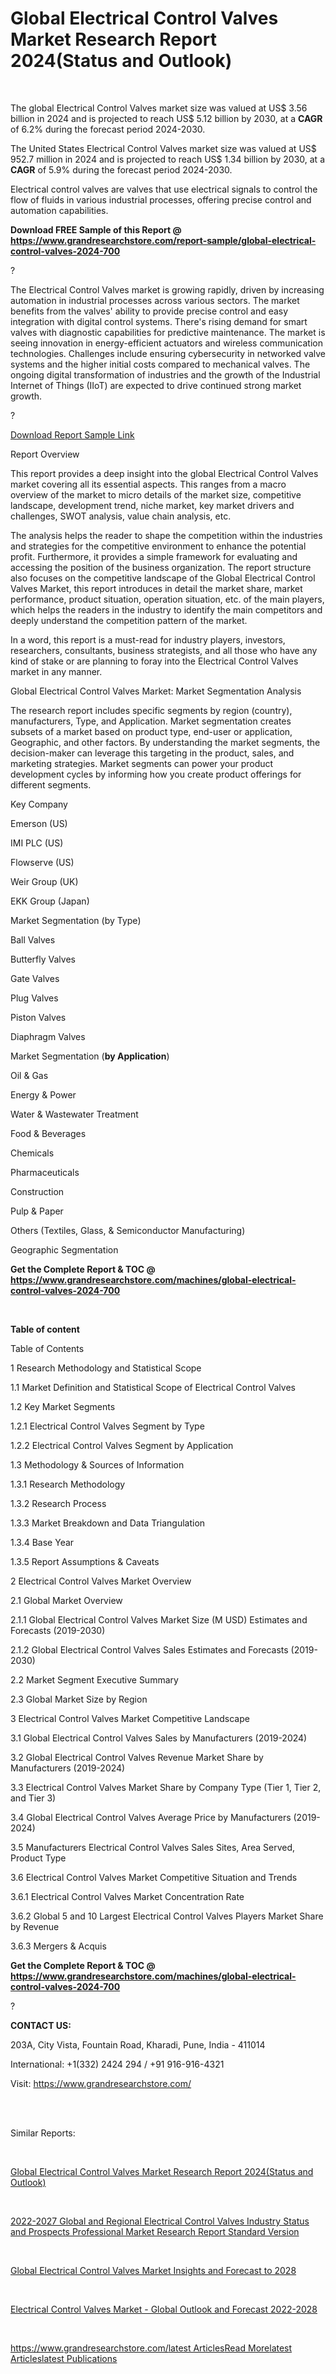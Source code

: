 <h1>Global Electrical Control Valves Market Research Report 2024(Status and Outlook)</h1><br/><p>The global Electrical Control Valves market size was valued at US$ 3.56 billion in 2024 and is projected to reach US$ 5.12 billion by 2030, at a <strong>CAGR</strong> of 6.2% during the forecast period 2024-2030.</p>
 
 
 
 <p>The United States Electrical Control Valves market size was valued at US$ 952.7 million in 2024 and is projected to reach US$ 1.34 billion by 2030, at a <strong>CAGR</strong> of 5.9% during the forecast period 2024-2030.</p>
 
 
 
 <p>Electrical control valves are valves that use electrical signals to control the flow of fluids in various industrial processes, offering precise control and automation capabilities.</p>
 
 
 
 <div><b>Download FREE Sample of this Report @ <a href="https://www.grandresearchstore.com/report-sample/global-electrical-control-valves-2024-700">https://www.grandresearchstore.com/report-sample/global-electrical-control-valves-2024-700</a></b></div>
 
 
 
 <p>? </p>
 
 
 
 <p>The Electrical Control Valves market is growing rapidly, driven by increasing automation in industrial processes across various sectors. The market benefits from the valves&#39; ability to provide precise control and easy integration with digital control systems. There&#39;s rising demand for smart valves with diagnostic capabilities for predictive maintenance. The market is seeing innovation in energy-efficient actuators and wireless communication technologies. Challenges include ensuring cybersecurity in networked valve systems and the higher initial costs compared to mechanical valves. The ongoing digital transformation of industries and the growth of the Industrial Internet of Things (IIoT) are expected to drive continued strong market growth.</p>
 
 
 
 <p>? </p>
 
 
 
 <p><a href="https://www.grandresearchstore.com/mr-admin/report-sample/global-electrical-control-valves-2024-700">Download Report Sample Link</a></p>
 
 
 
 <p>Report Overview</p>
 
 
 
 <p>This report provides a deep insight into the global Electrical Control Valves market covering all its essential aspects. This ranges from a macro overview of the market to micro details of the market size, competitive landscape, development trend, niche market, key market drivers and challenges, SWOT analysis, value chain analysis, etc.</p>
 
 
 
 <p>The analysis helps the reader to shape the competition within the industries and strategies for the competitive environment to enhance the potential profit. Furthermore, it provides a simple framework for evaluating and accessing the position of the business organization. The report structure also focuses on the competitive landscape of the Global Electrical Control Valves Market, this report introduces in detail the market share, market performance, product situation, operation situation, etc. of the main players, which helps the readers in the industry to identify the main competitors and deeply understand the competition pattern of the market.</p>
 
 
 
 <p>In a word, this report is a must-read for industry players, investors, researchers, consultants, business strategists, and all those who have any kind of stake or are planning to foray into the Electrical Control Valves market in any manner.</p>
 
 
 
 <p>Global Electrical Control Valves Market: Market Segmentation Analysis</p>
 
 
 
 <p>The research report includes specific segments by region (country), manufacturers, Type, and Application. Market segmentation creates subsets of a market based on product type, end-user or application, Geographic, and other factors. By understanding the market segments, the decision-maker can leverage this targeting in the product, sales, and marketing strategies. Market segments can power your product development cycles by informing how you create product offerings for different segments.</p>
 
 
 
 <p>Key Company</p>
 
 
 
 <p>Emerson (US)</p>
 
 
 
 <p>IMI PLC (US)</p>
 
 
 
 <p>Flowserve (US)</p>
 
 
 
 <p>Weir Group (UK)</p>
 
 
 
 <p>EKK Group (Japan)</p>
 
 
 
 <p>Market Segmentation (by Type)</p>
 
 
 
 <p>Ball Valves</p>
 
 
 
 <p>Butterfly Valves</p>
 
 
 
 <p>Gate Valves</p>
 
 
 
 <p>Plug Valves</p>
 
 
 
 <p>Piston Valves</p>
 
 
 
 <p>Diaphragm Valves</p>
 
 
 
 <p>Market Segmentation (<strong>by Application</strong>)</p>
 
 
 
 <p>Oil & Gas</p>
 
 
 
 <p>Energy & Power</p>
 
 
 
 <p>Water & Wastewater Treatment</p>
 
 
 
 <p>Food & Beverages</p>
 
 
 
 <p>Chemicals</p>
 
 
 
 <p>Pharmaceuticals</p>
 
 
 
 <p>Construction</p>
 
 
 
 <p>Pulp & Paper</p>
 
 
 
 <p>Others (Textiles, Glass, & Semiconductor Manufacturing)</p>
 
 
 
 <p>Geographic Segmentation</p>
 
 
 
 <div><b>Get the Complete Report & TOC @ <a href="https://www.grandresearchstore.com/machines/global-electrical-control-valves-2024-700">https://www.grandresearchstore.com/machines/global-electrical-control-valves-2024-700</a></b></div>
 
 
 
 <p><br />
 
 <b>Table of content</b></p>
 
 
 
 <p>Table of Contents<br />
 
 1 Research Methodology and Statistical Scope<br />
 
 1.1 Market Definition and Statistical Scope of Electrical Control Valves<br />
 
 1.2 Key Market Segments<br />
 
 1.2.1 Electrical Control Valves Segment by Type<br />
 
 1.2.2 Electrical Control Valves Segment by Application<br />
 
 1.3 Methodology & Sources of Information<br />
 
 1.3.1 Research Methodology<br />
 
 1.3.2 Research Process<br />
 
 1.3.3 Market Breakdown and Data Triangulation<br />
 
 1.3.4 Base Year<br />
 
 1.3.5 Report Assumptions & Caveats<br />
 
 2 Electrical Control Valves Market Overview<br />
 
 2.1 Global Market Overview<br />
 
 2.1.1 Global Electrical Control Valves Market Size (M USD) Estimates and Forecasts (2019-2030)<br />
 
 2.1.2 Global Electrical Control Valves Sales Estimates and Forecasts (2019-2030)<br />
 
 2.2 Market Segment Executive Summary<br />
 
 2.3 Global Market Size by Region<br />
 
 3 Electrical Control Valves Market Competitive Landscape<br />
 
 3.1 Global Electrical Control Valves Sales by Manufacturers (2019-2024)<br />
 
 3.2 Global Electrical Control Valves Revenue Market Share by Manufacturers (2019-2024)<br />
 
 3.3 Electrical Control Valves Market Share by Company Type (Tier 1, Tier 2, and Tier 3)<br />
 
 3.4 Global Electrical Control Valves Average Price by Manufacturers (2019-2024)<br />
 
 3.5 Manufacturers Electrical Control Valves Sales Sites, Area Served, Product Type<br />
 
 3.6 Electrical Control Valves Market Competitive Situation and Trends<br />
 
 3.6.1 Electrical Control Valves Market Concentration Rate<br />
 
 3.6.2 Global 5 and 10 Largest Electrical Control Valves Players Market Share by Revenue<br />
 
 3.6.3 Mergers & Acquis</p>
 
 
 
 <div><b>Get the Complete Report & TOC @ <a href="https://www.grandresearchstore.com/machines/global-electrical-control-valves-2024-700">https://www.grandresearchstore.com/machines/global-electrical-control-valves-2024-700</a></b></div>
 
 
 
 <p>? </p>
 
 
 
 <p><b>CONTACT US:</b><br />
 
 203A, City Vista, Fountain Road, Kharadi, Pune, India - 411014<br />
 
 International: +1(332) 2424 294 / +91 916-916-4321<br />
 
 Visit: <a href="https://www.grandresearchstore.com/">https://www.grandresearchstore.com/</a><br />
 
 <br />
 
 <br />
 
 Similar Reports:<br />
 
 <br />
 
 <a href="https://www.grandresearchstore.com/machines/global-electrical-control-valves-2024-736">Global Electrical Control Valves Market Research Report 2024(Status and Outlook)</a><br />
 
 <br />
 
 <a href="https://www.grandresearchstore.com/machines/global-regional-electrical-control-valves-2022-2027-55">2022-2027 Global and Regional Electrical Control Valves Industry Status and Prospects Professional Market Research Report Standard Version</a><br />
 
 <br />
 
 <a href="https://www.grandresearchstore.com/machines/global-electrical-control-valves-2028-830">Global Electrical Control Valves Market Insights and Forecast to 2028</a><br />
 
 <br />
 
 <a href="https://www.grandresearchstore.com/machines/global-electrical-control-valves-2022-2028-249">Electrical Control Valves Market - Global Outlook and Forecast 2022-2028</a><br />
 
 <br />
 
 <a href="https://gyeongbokgung.com">https://www.grandresearchstore.com/</a><a href="https://hallyeomaritime.com">latest Articles</a><a href="https://jingwansa.com">Read More</a><a href="https://nguoiviet.jp/">latest Articles</a><a href="https://www.intelmarketresearch.com/">latest Publications</a></p>